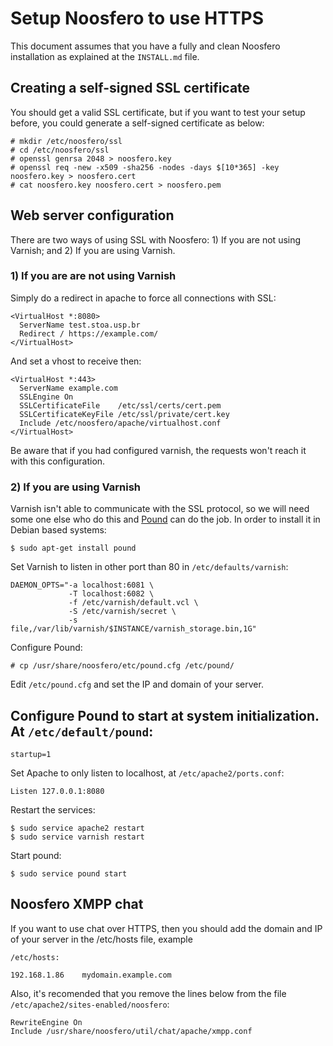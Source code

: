 # Setup Noosfero to use HTTPS

This document assumes that you have a fully and clean Noosfero
installation as explained at the `INSTALL.md` file.

## Creating a self-signed SSL certificate

You should get a valid SSL certificate, but if you want to test
your setup before, you could generate a self-signed certificate
as below:

    # mkdir /etc/noosfero/ssl
    # cd /etc/noosfero/ssl
    # openssl genrsa 2048 > noosfero.key
    # openssl req -new -x509 -sha256 -nodes -days $[10*365] -key noosfero.key > noosfero.cert
    # cat noosfero.key noosfero.cert > noosfero.pem

## Web server configuration

There are two ways of using SSL with Noosfero: 1) If you are not using
Varnish; and 2) If you are using Varnish.

### 1) If you are are not using Varnish

Simply do a redirect in apache to force all connections with SSL:

```
<VirtualHost *:8080>
  ServerName test.stoa.usp.br
  Redirect / https://example.com/
</VirtualHost>
```

And set a vhost to receive then:

```
<VirtualHost *:443>
  ServerName example.com
  SSLEngine On
  SSLCertificateFile    /etc/ssl/certs/cert.pem
  SSLCertificateKeyFile /etc/ssl/private/cert.key
  Include /etc/noosfero/apache/virtualhost.conf
</VirtualHost>
```

Be aware that if you had configured varnish, the requests won't reach
it with this configuration.

### 2) If you are using Varnish

Varnish isn't able to communicate with the SSL protocol, so we will need some
one else who do this and [Pound](http://www.apsis.ch/pound) can do the job. In
order to install it in Debian based systems:

```
$ sudo apt-get install pound
```

Set Varnish to listen in other port than 80 in `/etc/defaults/varnish`:

```
DAEMON_OPTS="-a localhost:6081 \
             -T localhost:6082 \
             -f /etc/varnish/default.vcl \
             -S /etc/varnish/secret \
             -s file,/var/lib/varnish/$INSTANCE/varnish_storage.bin,1G"
```

Configure Pound:

```
# cp /usr/share/noosfero/etc/pound.cfg /etc/pound/
```

Edit `/etc/pound.cfg` and set the IP and domain of your server.

Configure Pound to start at system initialization. At `/etc/default/pound`:
------------------

```
startup=1
```

Set Apache to only listen to localhost, at `/etc/apache2/ports.conf`:

```
Listen 127.0.0.1:8080
```

Restart the services:

```
$ sudo service apache2 restart
$ sudo service varnish restart
```

Start pound:

```
$ sudo service pound start
```

## Noosfero XMPP chat

If you want to use chat over HTTPS, then you should add the domain
and IP of your server in the /etc/hosts file, example

`/etc/hosts:`

```
192.168.1.86	mydomain.example.com
```

Also, it's recomended that you remove the lines below from the file
`/etc/apache2/sites-enabled/noosfero`:

```
RewriteEngine On
Include /usr/share/noosfero/util/chat/apache/xmpp.conf
```

